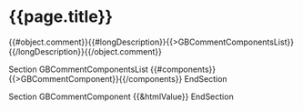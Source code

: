 # {{page.title}}

{{#object.comment}}{{#longDescription}}{{>GBCommentComponentsList}}{{/longDescription}}{{/object.comment}}

Section GBCommentComponentsList
{{#components}}{{>GBCommentComponent}}{{/components}}
EndSection

Section GBCommentComponent
{{&htmlValue}}
EndSection